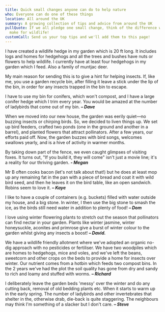```yaml
---
title: Quick small changes anyone can do to help nature
who: Everyone can do one of these things
location: All around the UK
summary: A growing collection of tips and advice from around the UK
pullQuote: If we all pledge one small change, think of the difference we can
  make for wildlife!
customCall: Send us your top tips and we'll add them to this page!
---
```

I have created a wildlife hedge in my garden which is 20 ft long. It includes logs and homes for hedgehogs and all the trees and bushes have nuts or flowers to help wildlife. I currently have at least four hedgehogs in my garden which I feed. Also a family of muntjac deer.

My main reason for sending this is to give a hint for helping insects. If, like me, you use a garden recycle bin, after filling it leave a stick under the lip of the bin, in order for any insects trapped in the bin to escape.

I have to use my bin for conifers, which won't compost, and I have a large conifer hedge which I trim every year. You would be amazed at the number of ladybirds that come out of my bin. ***– Dave***

When we moved into our new house, the garden was eerily quiet—no buzzing insects or chirping birds. So, we decided to liven things up. We set up bird feeders, crafted two ponds (one in the ground and another in a barrel), and planted flowers that attract pollinators. After a few years, our efforts paid off. Now, the garden buzzes with bird songs, welcomes swallows yearly, and is a hive of activity in warmer months.

By taking down part of the fence, we even caught glimpses of visiting foxes. It turns out, "If you build it, they will come" isn't just a movie line; it's a reality for our thriving garden. ***\- Megan***

Mr B often cooks bacon (let's not talk about that!) but he does at least mop up any remaining fat in the pan with a piece of bread and coat it with wild bird seed, and then he leaves it on the bird table, like an open sandwich. Robins seem to love it. ***– Kaye***

I like to have a couple of containers (e.g. buckets) filled with water outside my house, and a big stone.  In winter, I then use the big stone to smash the ice, as the birds still need water in addition to plenty of food! ***– Dom***

I love using winter flowering plants to stretch out the season that pollinators can find nectar in your garden. Plants like winter jasmine, winter honeysuckle, aconites and primrose give a burst of winter colour to the garden whilst giving any insects a boost! ***– David.***

We have a wildlife friendly allotment where we've adopted an organic no-dig approach with no pesticides or fertiliser. We have two woodpiles which are homes to hedgehogs, mice and voles, and we've left the beans, sweetcorn and other crops on the beds to provide a home for insects over winter. Our nutrient comes from a hotbin which feeds two compost bins. In the 2 years we've had the plot the soil quality has gone from dry and sandy to rich and loamy and stuffed with worms. ***– Richard***

I deliberately leave the garden beds 'messy' over the winter and do any cutting back, removal of old bedding plants etc. When it starts to warm up in the early spring. The number of ladybirds and other invertebrates that shelter in the, otherwise drab, die-back is quite staggering. The neighbours may think I'm something of a slacker but I don't care. ***– Steve***